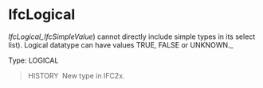 IfcLogical
==========

_IfcLogical_IfcSimpleValue_) cannot directly include simple types in its select list). Logical datatype can have values TRUE, FALSE or UNKNOWN._

Type: LOGICAL

> HISTORY&nbsp; New type in IFC2x.
